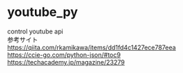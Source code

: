 # youtube_py
control youtube api
<br>
参考サイト<br>
https://qiita.com/rkamikawa/items/dd1fd4c1427ece787eea <br>
https://ccie-go.com/python-json/#toc9 <br>
https://techacademy.jp/magazine/23279 <br>

